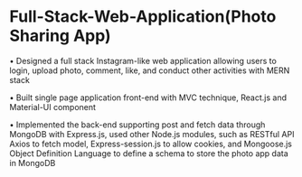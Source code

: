 # Full-Stack-Web-Application(Photo Sharing App)
• Designed a full stack Instagram-like web application allowing users to login, upload photo, comment, like, and conduct other activities with MERN stack

• Built single page application front-end with MVC technique, React.js and Material-UI component

• Implemented the back-end supporting post and fetch data through MongoDB with Express.js, used other Node.js modules, such as RESTful API Axios to fetch model, Express-session.js to allow cookies, and Mongoose.js Object Definition Language to define a schema to store the photo app data in MongoDB
